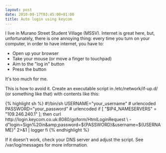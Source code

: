 ```yaml
---
layout: post
date: 2010-09-17T03:45:00+01:00
title: Auto login using keycom
---
```


I live in Murano Street Student Village (MSSV). Internet is great here, but,
unfortunately, there is one annoying thing: every time you turn on your
computer, in order to have internet, you have to:

* Open up your browser
* Take your mouse (or move a finger to touchpad)
* Aim to the "log in" button
* Press the button

It's too much for me.

This is how to avoid it. Create an executable script in /etc/network/if-up.d/
(or something like that) with contents like this:

{% highlight sh %}
#!/bin/sh
USERNAME="your_username" # urlencoded
PASSWORD="your_password" # urlencoded
if [ "$IP4_NAMESERVERS" = "109.246.240.1" ]; then
  curl http://login.keycom.co.uk:8080/goform/HtmlLoginRequest \
    -d"login=Sign%20in&amp;password=${PASSWORD}&amp;username=${USERNAME}" 2>&1 | logger
fi
{% endhighlight %}

If it doesn't work, check your DNS server and adjust the script. See
/var/log/messages for more information.
